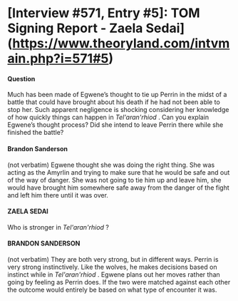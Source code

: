 # [Interview #571, Entry #5]: TOM Signing Report - Zaela Sedai](https://www.theoryland.com/intvmain.php?i=571#5)

#### Question

Much has been made of Egwene’s thought to tie up Perrin in the midst of a battle that could have brought about his death if he had not been able to stop her. Such apparent negligence is shocking considering her knowledge of how quickly things can happen in
*Tel'aran'rhiod*
. Can you explain Egwene’s thought process? Did she intend to leave Perrin there while she finished the battle?

#### Brandon Sanderson

(not verbatim) Egwene thought she was doing the right thing. She was acting as the Amyrlin and trying to make sure that he would be safe and out of the way of danger. She was not going to tie him up and leave him, she would have brought him somewhere safe away from the danger of the fight and left him there until it was over.

#### ZAELA SEDAI

Who is stronger in
*Tel'aran'rhiod*
?

#### BRANDON SANDERSON

(not verbatim) They are both very strong, but in different ways. Perrin is very strong instinctively. Like the wolves, he makes decisions based on instinct while in
*Tel'aran'rhiod*
. Egwene plans out her moves rather than going by feeling as Perrin does. If the two were matched against each other the outcome would entirely be based on what type of encounter it was.

